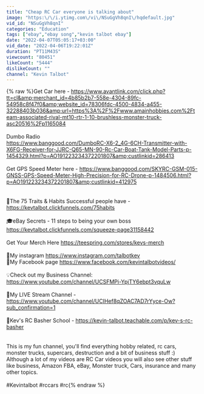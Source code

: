 ```yaml
---
title: "Cheap RC Car everyone is talking about"
image: "https:\/\/i.ytimg.com\/vi\/NSuGgVh8qnI\/hqdefault.jpg"
vid_id: "NSuGgVh8qnI"
categories: "Education"
tags: ["ebay","ebay song","kevin talbot ebay"]
date: "2022-04-07T05:05:17+03:00"
vid_date: "2022-04-06T19:22:01Z"
duration: "PT11M43S"
viewcount: "80451"
likeCount: "5444"
dislikeCount: ""
channel: "Kevin Talbot"
---
```

{% raw %}Get Car here - <a rel="nofollow" target="blank" href="https://www.avantlink.com/click.php?tt=cl&amp;merchant_id=4b85b2b7-558e-4304-89fc-54958c8f47f0&amp;website_id=78306fdc-4500-4834-a455-32288403b036&amp;url=https%3A%2F%2Fwww.amainhobbies.com%2Fteam-associated-rival-mt10-rtr-1-10-brushless-monster-truck-asc20516%2Fp1165084">https://www.avantlink.com/click.php?tt=cl&amp;merchant_id=4b85b2b7-558e-4304-89fc-54958c8f47f0&amp;website_id=78306fdc-4500-4834-a455-32288403b036&amp;url=https%3A%2F%2Fwww.amainhobbies.com%2Fteam-associated-rival-mt10-rtr-1-10-brushless-monster-truck-asc20516%2Fp1165084</a><br /><br />Dumbo Radio <br /><a rel="nofollow" target="blank" href="https://www.banggood.com/DumboRC-X6-2_4G-6CH-Transmitter-with-X6FG-Receiver-for-JJRC-Q65-MN-90-Rc-Car-Boat-Tank-Model-Parts-p-1454329.html?p=AO191223234372201807&amp;custlinkid=286413">https://www.banggood.com/DumboRC-X6-2_4G-6CH-Transmitter-with-X6FG-Receiver-for-JJRC-Q65-MN-90-Rc-Car-Boat-Tank-Model-Parts-p-1454329.html?p=AO191223234372201807&amp;custlinkid=286413</a><br /><br />Get GPS Speed Meter here - <a rel="nofollow" target="blank" href="https://www.banggood.com/SKYRC-GSM-015-GNSS-GPS-Speed-Meter-High-Precision-for-RC-Drone-p-1484506.html?p=AO191223234372201807&amp;custlinkid=412975">https://www.banggood.com/SKYRC-GSM-015-GNSS-GPS-Speed-Meter-High-Precision-for-RC-Drone-p-1484506.html?p=AO191223234372201807&amp;custlinkid=412975</a><br /><br /><br />📕The 75 Traits &amp; Habits Successful people have - <a rel="nofollow" target="blank" href="https://kevtalbot.clickfunnels.com/75habits">https://kevtalbot.clickfunnels.com/75habits</a> <br /><br />🎓eBay Secrets - 11 steps to being your own boss <a rel="nofollow" target="blank" href="https://kevtalbot.clickfunnels.com/squeeze-page31158442">https://kevtalbot.clickfunnels.com/squeeze-page31158442</a><br /><br />Get Your Merch Here <a rel="nofollow" target="blank" href="https://teespring.com/stores/kevs-merch">https://teespring.com/stores/kevs-merch</a><br /><br />🧡My instagram <a rel="nofollow" target="blank" href="https://www.instagram.com/talbotkev">https://www.instagram.com/talbotkev</a><br />💙My Facebook page <a rel="nofollow" target="blank" href="https://www.facebook.com/kevintalbotvideos/">https://www.facebook.com/kevintalbotvideos/</a><br /><br />💡Check out my Business Channel: <a rel="nofollow" target="blank" href="https://www.youtube.com/channel/UCSFMPi-YpjTY6ebpt3vquLw">https://www.youtube.com/channel/UCSFMPi-YpjTY6ebpt3vquLw</a> <br /><br />🎥My LIVE Stream Channel - <a rel="nofollow" target="blank" href="https://www.youtube.com/channel/UCIHef8qZOAC7AD7rYyce-Ow?sub_confirmation=1">https://www.youtube.com/channel/UCIHef8qZOAC7AD7rYyce-Ow?sub_confirmation=1</a> <br /><br />🚗Kev's RC Basher School - <a rel="nofollow" target="blank" href="https://kevin-talbot.teachable.com/p/kev-s-rc-basher">https://kevin-talbot.teachable.com/p/kev-s-rc-basher</a><br /><br /><br />This is my fun channel, you'll find everything hobby related, rc cars, monster trucks, supercars, destruction and a bit of business stuff :) Although a lot of my videos are RC Car videos you will also see other stuff like business, Amazon FBA, eBay, Monster truck, Cars,  insurance and many other topics.  <br /><br />#Kevintalbot #rccars #rc{% endraw %}
